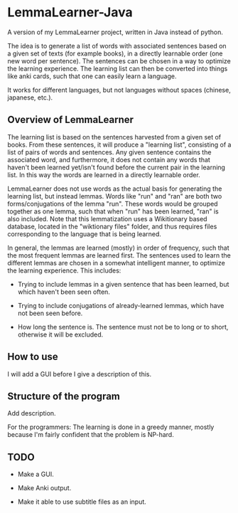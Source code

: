 # LemmaLearner-Java

A version of my LemmaLearner project, written in Java instead of python.

The idea is to generate a list of words with associated sentences based on a given set of texts (for example books), in a directly learnable order (one new word per sentence). The sentences can be chosen in a way to optimize the learning experience. The learning list can then be converted into things like anki cards, such that one can easily learn a language. 

It works for different languages, but not languages without spaces (chinese, japanese, etc.).

## Overview of LemmaLearner

The learning list is based on the sentences harvested from a given set of books. From these sentences, it will produce a "learning list", consisting of a list of pairs of words and sentences. Any given sentence contains the associated word, and furthermore, it does not contain any words that haven't been learned yet/isn't found before the current pair in the learning list. In this way the words are learned in a directly learnable order.

LemmaLearner does not use words as the actual basis for generating the learning list, but instead lemmas. Words like "run" and "ran" are both two forms/conjugations of the lemma "run". These words would be grouped together as one lemma, such that when "run" has been learned, "ran" is also included. Note that this lemmatization uses a Wikitionary based database, located in the "wiktionary files" folder, and thus requires files corresponding to the language that is being learned.

In general, the lemmas are learned (mostly) in order of frequency, such that the most frequent lemmas are learned first. The sentences used to learn the different lemmas are chosen in a somewhat intelligent manner, to optimize the learning experience. This includes:

 - Trying to include lemmas in a given sentence that has been learned, but which haven't been seen often. 
 
 - Trying to include conjugations of already-learned lemmas, which have not been seen before.
 
 - How long the sentence is. The sentence must not be to long or to short, otherwise it will be excluded.
  

## How to use

I will add a GUI before I give a description of this.

## Structure of the program

Add description.

For the programmers: The learning is done in a greedy manner, mostly because I'm fairly confident that the problem is NP-hard.

## TODO

 - Make a GUI.

 - Make Anki output.

 - Make it able to use subtitle files as an input.





